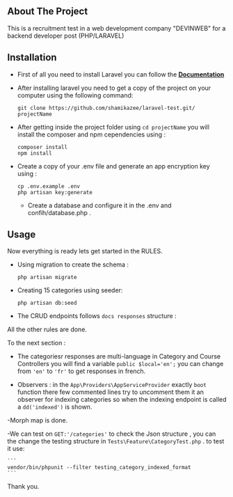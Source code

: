 
## About The Project

This is a recruitment test in a web development company "DEVINWEB" for a backend developer post (PHP/LARAVEL)

## Installation

- First of all you need to install Laravel you can follow the **[Documentation](https://laravel.com/docs/6.x#installation)**

- After installing laravel you need to get a copy of the project on your computer using the following command:
    ```
    git clone https://github.com/shamikazee/laravel-test.git/ projectName
    ```
    
- After getting inside the project folder using `cd projectName` you will install the composer and npm cependencies using :

    ```
    composer install
    npm install
    ```
    
 - Create a copy of your .env file and generate an app encryption key using :
 
    ```
    cp .env.example .env
    php artisan key:generate
    ```
     - Create a database and configure it in the .env and confih/database.php .


 ## Usage
 
 Now everything is ready lets get started in the RULES.
 
 - Using migration to create the schema :
 
    ```
    php artisan migrate
    ```
    
  - Creating 15 categories using seeder:
  
    ```
    php artisan db:seed
    ```
    
  - The CRUD endpoints follows `docs responses` structure :

    
 All the other rules are done.
 
 To the next section :
 
   - The categoriesr responses are multi-language in Category and Course Controllers you will find a variable `public $local='en';` you can change from `'en'` to `'fr'` to get responses in french.
   
   - Observers : in the `App\Providers\AppServiceProvider` exactly `boot` function there few commented lines try to uncomment them it an observer for indexing categories so when the indexing endpoint is called a `dd('indexed')` is shown.
   
   -Morph map is done.
   
   -We can test on `GET:'/categories'` to check the Json structure , you can the change the testing structure in `Tests\Feature\CategoryTest.php` . to test it use:
   
    ```
    vendor/bin/phpunit --filter testing_category_indexed_format
    ```
   
   Thank you.
